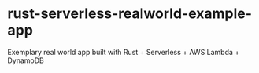 # rust-serverless-realworld-example-app
Exemplary real world app built with Rust + Serverless + AWS Lambda + DynamoDB

